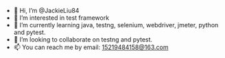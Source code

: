- 👋 Hi, I’m @JackieLiu84
- 👀 I’m interested in test framework
- 🌱 I’m currently learning java, testng, selenium, webdriver, jmeter, python and pytest.
- 💞️ I’m looking to collaborate on testng and pytest.
- 📫 You can reach me by email: 15219484158@163.com

<!---
JackieLiu84/JackieLiu84 is a ✨ special ✨ repository because its `README.md` (this file) appears on your GitHub profile.
You can click the Preview link to take a look at your changes.
--->
